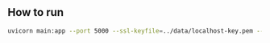 #

## How to run

```bash
uvicorn main:app --port 5000 --ssl-keyfile=../data/localhost-key.pem --ssl-certfile=../data/localhost.pem
```
